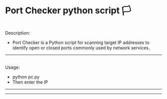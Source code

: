 # Port Checker python script :white_flag:

<br>
Description:

- Port Checker is a Python script for scanning target IP addresses to identify open or closed ports commonly used by network services.

---

<br>
Usage:

- python pc.py
- Then enter the IP

---
---
